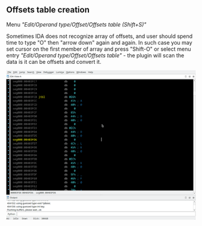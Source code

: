## Offsets table creation
Menu *"Edit/Operand type/Offset/Offsets table (Shift+S)"*

Sometimes IDA does not recognize array of offsets, and user should spend time to type "O" then "arrow down" again and again. In such case you may set cursor on the first member of array and press "Shift-O" or select menu entry *"Edit/Operand type/Offset/Offsets table"* - the plugin will scan the data is it can be offsets and convert it.

![Offsets table](offsets-tbl.gif)
